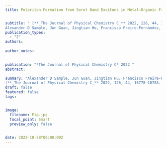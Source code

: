 ```yaml
---
title: Polariton Formation from Soret Band Excitons in Metal–Organic Frameworks and Plasmonic Lattices


subtitle: " [**_The Journal of Physical Chemistry C_** 2022, 126, 44, 18778–18783 <br> 
Alexander D Sample, Jun Guan, Jingtian Hu, Francisco Freire-Fernández, Sang-Min Park, Richard D Schaller, George C Schatz, Teri W Odom* ](https://pubs.acs.org/doi/abs/10.1021/acs.jpcc.2c05464)"
publication_types:
  - "2"
authors: 
  
author_notes:
  

publication: "*The Journal of Physical Chemistry C* 2022 "
abstract: 

summary: "Alexander D Sample, Jun Guan, Jingtian Hu, Francisco Freire-Fernández, Sang-Min Park, Richard D Schaller, George C Schatz, Teri W Odom*  <br>
[**_The Journal of Physical Chemistry C_** 2022, 126, 44, 18778–18783. [[Link]](https://pubs.acs.org/doi/abs/10.1021/acs.jpcc.2c05464)"
draft: false
featured: false
tags:


image:
  filename: Fig.jpg
  focal_point: Smart
  preview_only: false

 
date: 2022-10-28T00:00:00Z
---
```







